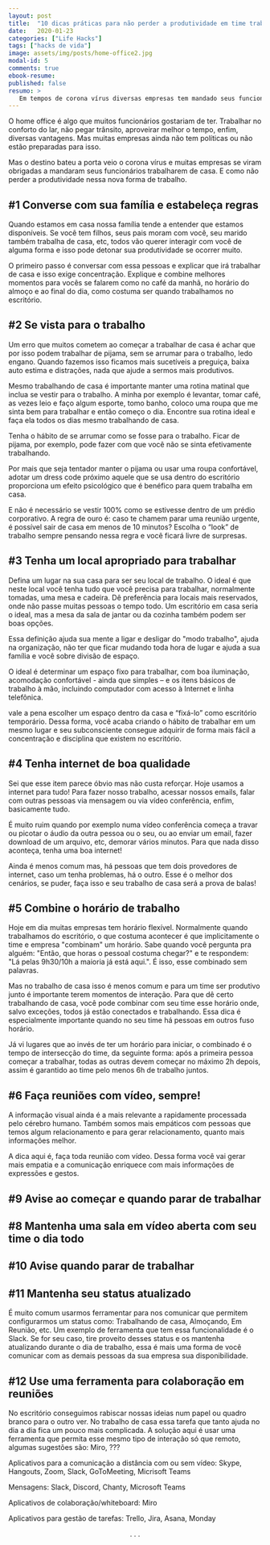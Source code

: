 ```yaml
---
layout: post
title:  "10 dicas práticas para não perder a produtividade em time trabalhando de casa"
date:   2020-01-23
categories: ["Life Hacks"]
tags: ["hacks de vida"]
image: assets/img/posts/home-office2.jpg
modal-id: 5
comments: true
ebook-resume:
published: false
resumo: >
   Em tempos de corona vírus diversas empresas tem mandado seus funcionários trabalharem de casa, o famoso <i>home office</i>. Quer saber como manter a prodututividade, qualidade e os resultados? Leia este post porque eu vou te ajudar com X dicas super práticas como resolver tudo isso!
---
```



O home office é algo que muitos funcionários gostariam de ter. Trabalhar no conforto do lar, não pegar trânsito, aproveirar melhor o tempo, enfim, diversas vantagens. Mas muitas empresas ainda não tem políticas ou não estão preparadas para isso.

Mas o destino bateu a porta veio o corona vírus e muitas empresas se viram obrigadas a mandaram seus funcionários trabalharem de casa. E como não perder a produtividade nessa nova forma de trabalho.




## #1 Converse com sua família e estabeleça regras

Quando estamos em casa nossa família tende a entender que estamos disponíveis. Se você tem filhos, seus pais moram com você, seu marido também trabalha de casa, etc, todos vão querer interagir com você de alguma forma e isso pode detonar sua produtividade se ocorrer muito.

O primeiro passo é conversar com essa pessoas e explicar que irá trabalhar de casa e isso exige concentração. Explique e combine melhores momentos para vocês se falarem como no café da manhã, no horário do almoço e ao final do dia, como costuma ser quando trabalhamos no escritório.


## #2 Se vista para o trabalho

Um erro que muitos cometem ao começar a trabalhar de casa é achar que por isso podem trabalhar de pijama, sem se arrumar para o trabalho, ledo engano. Quando fazemos isso ficamos mais sucetíveis a preguiça, baixa auto estima e distrações, nada que ajude a sermos mais produtivos.

Mesmo trabalhando de casa é importante manter uma rotina matinal que inclua se vestir para o trabalho. A minha por exemplo é levantar, tomar café, as vezes leio e faço algum esporte, tomo banho, coloco uma roupa que me sinta bem para trabalhar e então começo o dia. Encontre sua rotina ideal e faça ela todos os dias mesmo trabalhando de casa.

Tenha o hábito de se arrumar como se fosse para o trabalho. Ficar de pijama, por exemplo, pode fazer com que você não se sinta efetivamente trabalhando.

Por mais que seja tentador manter o pijama ou usar uma roupa confortável, adotar um dress code próximo aquele que se usa dentro do escritório proporciona um efeito psicológico que é benéfico para quem trabalha em casa.

E não é necessário se vestir 100% como se estivesse dentro de um prédio corporativo. A regra de ouro é: caso te chamem parar uma reunião urgente, é possível sair de casa em menos de 10 minutos? Escolha o “look” de trabalho sempre pensando nessa regra e você ficará livre de surpresas.


## #3 Tenha um local apropriado para trabalhar

Defina um lugar na sua casa para ser seu local de trabalho. O ideal é que neste local você tenha tudo que você precisa para trabalhar, normalmente tomadas, uma mesa e cadeira. Dê preferência para locais mais reservados, onde não passe muitas pessoas o tempo todo. Um escritório em casa seria o ideal, mas a mesa da sala de jantar ou da cozinha também podem ser boas opções.

Essa definição ajuda sua mente a ligar e desligar do "modo trabalho", ajuda na organização, não ter que ficar mudando toda hora de lugar e ajuda a sua família e você sobre divisão de espaço.

O ideal é determinar um espaço fixo para trabalhar, com boa iluminação, acomodação confortável - ainda que simples – e os itens básicos de trabalho à mão, incluindo computador com acesso à Internet e linha telefônica.

vale a pena escolher um espaço dentro da casa e “fixá-lo” como escritório temporário. Dessa forma, você acaba criando o hábito de trabalhar em um mesmo lugar e seu subconsciente consegue adquirir de forma mais fácil a concentração e disciplina que existem no escritório.


## #4 Tenha internet de boa qualidade

Sei que esse item parece óbvio mas não custa reforçar. Hoje usamos a internet para tudo! Para fazer nosso trabalho, acessar nossos emails, falar com outras pessoas via mensagem ou via vídeo conferência, enfim, basicamente tudo.

É muito ruim quando por exemplo numa vídeo conferência começa a travar ou picotar o áudio da outra pessoa ou o seu, ou ao enviar um email, fazer download de um arquivo, etc, demorar vários minutos. Para que nada disso aconteça, tenha uma boa internet!

Ainda é menos comum mas, há pessoas que tem dois provedores de internet, caso um tenha problemas, há o outro. Esse é o melhor dos cenários, se puder, faça isso e seu trabalho de casa será a prova de balas!


## #5 Combine o horário de trabalho

Hoje em dia muitas empresas tem horário flexível. Normalmente quando trabalhamos do escritório, o que costuma acontecer é que implicitamente o time e empresa "combinam" um horário. Sabe quando você pergunta pra alguém: "Então, que horas o pessoal costuma chegar?" e te respondem: "Lá pelas 9h30/10h a maioria já está aqui.". É isso, esse combinado sem palavras.

Mas no trabalho de casa isso é menos comum e para um time ser produtivo junto é importante terem momentos de interação. Para que dê certo trabalhando de casa, você pode combinar com seu time esse horário onde, salvo exceções, todos já estão conectados e trabalhando. Essa dica é especialmente importante quando no seu time há pessoas em outros fuso horário.

Já vi lugares que ao invés de ter um horário para iniciar, o combinado é o tempo de intersecção do time, da seguinte forma: após a primeira pessoa começar a trabalhar, todas as outras devem começar no máximo 2h depois, assim é garantido ao time pelo menos 6h de trabalho juntos.


## #6 Faça reuniões com vídeo, sempre!

A informação visual ainda é a mais relevante a rapidamente processada pelo cérebro humano. Também somos mais empáticos com pessoas que temos algum relacionamento e para gerar relacionamento, quanto mais informações melhor.

A dica aqui é, faça toda reunião com vídeo. Dessa forma você vai gerar mais empatia e a comunicação enriquece com mais informações de expressões e gestos.



## #9 Avise ao começar e quando parar de trabalhar




## #8 Mantenha uma sala em vídeo aberta com seu time o dia todo






## #10 Avise quando parar de trabalhar


## #11 Mantenha seu status atualizado

É muito comum usarmos ferramentar para nos comunicar que permitem configurarmos um status como: Trabalhando de casa, Almoçando, Em Reunião, etc. Um exemplo de ferramenta que tem essa funcionalidade é o Slack. Se for seu caso, tire proveito desses status e os mantenha atualizando durante o dia de trabalho, essa é mais uma forma de você comunicar com as demais pessoas da sua empresa sua disponibilidade.


## #12 Use uma ferramenta para colaboração em reuniões

No escritório conseguimos rabiscar nossas ideias num papel ou quadro branco para o outro ver. No trabalho de casa essa tarefa que tanto ajuda no dia a dia fica um pouco mais complicada. A solução aqui é usar uma ferramenta que permita esse mesmo tipo de interação só que remoto, algumas sugestões são: Miro, ???



Aplicativos para a comunicação a distância com ou sem vídeo: Skype, Hangouts, Zoom, Slack, GoToMeeting, Micrisoft Teams

Mensagens: Slack, Discord, Chanty, Microsoft Teams

Aplicativos de colaboração/whiteboard: Miro

Aplicativos para gestão de tarefas: Trello, Jira, Asana, Monday

<center>. . .</center><br>



















